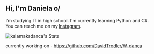 ## Hi, I'm Daniela o/

I'm studying IT in high school. I'm currently learning Python and C#.<br/>
You can reach me on my [Instagram](https://www.instagram.com/kalamakadanca/).

![kalamakadanca's Stats](https://github-readme-stats.vercel.app/api?username=kalamakadanca&theme=midnight-purple&show_icons=true&hide_border=true&count_private=true)

currently working on - https://github.com/DavidTrodler/W-danca

<!--
Here are some ideas to get you started:

- 🔭 I’m currently working on ...
- 🌱 I’m currently learning ...
- 👯 I’m looking to collaborate on ...
- 🤔 I’m looking for help with ...
- 💬 Ask me about ...
- 📫 How to reach me: ...
- 😄 Pronouns: ...
- ⚡ Fun fact: ...
-->

<!--
# 💻 Tech Stack:
![C#](https://img.shields.io/badge/c%23-%23239120.svg?style=for-the-badge&logo=csharp&logoColor=white) ![Python](https://img.shields.io/badge/python-3670A0?style=for-the-badge&logo=python&logoColor=ffdd54)
# 📊 GitHub Stats:
![](https://github-readme-stats.vercel.app/api?username=kalamakadanca&theme=dark&hide_border=false&include_all_commits=false&count_private=false)<br/>
![](https://github-readme-streak-stats.herokuapp.com/?user=kalamakadanca&theme=dark&hide_border=false)<br/>
![](https://github-readme-stats.vercel.app/api/top-langs/?username=kalamakadanca&theme=dark&hide_border=false&include_all_commits=false&count_private=false&layout=compact)

---
[![](https://visitcount.itsvg.in/api?id=kalamakadanca&icon=0&color=0)](https://visitcount.itsvg.in)

Proudly created with GPRM ( https://gprm.itsvg.in ) -->
